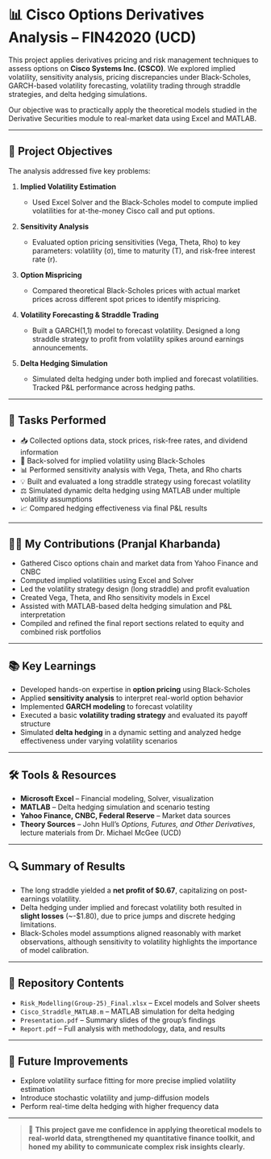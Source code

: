 # 📊 Cisco Options Derivatives Analysis – FIN42020 (UCD)

This project applies derivatives pricing and risk management techniques to assess options on **Cisco Systems Inc. (CSCO)**. We explored implied volatility, sensitivity analysis, pricing discrepancies under Black-Scholes, GARCH-based volatility forecasting, volatility trading through straddle strategies, and delta hedging simulations.

Our objective was to practically apply the theoretical models studied in the Derivative Securities module to real-market data using Excel and MATLAB.

---

## 📌 Project Objectives

The analysis addressed five key problems:

1. **Implied Volatility Estimation**
   - Used Excel Solver and the Black-Scholes model to compute implied volatilities for at-the-money Cisco call and put options.

2. **Sensitivity Analysis**
   - Evaluated option pricing sensitivities (Vega, Theta, Rho) to key parameters: volatility (σ), time to maturity (T), and risk-free interest rate (r).

3. **Option Mispricing**
   - Compared theoretical Black-Scholes prices with actual market prices across different spot prices to identify mispricing.

4. **Volatility Forecasting & Straddle Trading**
   - Built a GARCH(1,1) model to forecast volatility. Designed a long straddle strategy to profit from volatility spikes around earnings announcements.

5. **Delta Hedging Simulation**
   - Simulated delta hedging under both implied and forecast volatilities. Tracked P&L performance across hedging paths.

---

## 🔧 Tasks Performed

- 📥 Collected options data, stock prices, risk-free rates, and dividend information
- 🧮 Back-solved for implied volatility using Black-Scholes
- 📊 Performed sensitivity analysis with Vega, Theta, and Rho charts
- 💡 Built and evaluated a long straddle strategy using forecast volatility
- ⚖️ Simulated dynamic delta hedging using MATLAB under multiple volatility assumptions
- 📈 Compared hedging effectiveness via final P&L results

---

## 👨‍💻 My Contributions (Pranjal Kharbanda)

- Gathered Cisco options chain and market data from Yahoo Finance and CNBC
- Computed implied volatilities using Excel and Solver
- Led the volatility strategy design (long straddle) and profit evaluation
- Created Vega, Theta, and Rho sensitivity models in Excel
- Assisted with MATLAB-based delta hedging simulation and P&L interpretation
- Compiled and refined the final report sections related to equity and combined risk portfolios

---

## 📚 Key Learnings

- Developed hands-on expertise in **option pricing** using Black-Scholes
- Applied **sensitivity analysis** to interpret real-world option behavior
- Implemented **GARCH modeling** to forecast volatility
- Executed a basic **volatility trading strategy** and evaluated its payoff structure
- Simulated **delta hedging** in a dynamic setting and analyzed hedge effectiveness under varying volatility scenarios

---

## 🛠 Tools & Resources

- **Microsoft Excel** – Financial modeling, Solver, visualization
- **MATLAB** – Delta hedging simulation and scenario testing
- **Yahoo Finance, CNBC, Federal Reserve** – Market data sources
- **Theory Sources** – John Hull’s *Options, Futures, and Other Derivatives*, lecture materials from Dr. Michael McGee (UCD)

---

## 🔍 Summary of Results

- The long straddle yielded a **net profit of $0.67**, capitalizing on post-earnings volatility.
- Delta hedging under implied and forecast volatility both resulted in **slight losses** (~-$1.80), due to price jumps and discrete hedging limitations.
- Black-Scholes model assumptions aligned reasonably with market observations, although sensitivity to volatility highlights the importance of model calibration.

---

## 📁 Repository Contents

- `Risk_Modelling(Group-25)_Final.xlsx` – Excel models and Solver sheets
- `Cisco_Straddle_MATLAB.m` – MATLAB simulation for delta hedging
- `Presentation.pdf` – Summary slides of the group’s findings
- `Report.pdf` – Full analysis with methodology, data, and results

---

## 🧠 Future Improvements

- Explore volatility surface fitting for more precise implied volatility estimation
- Introduce stochastic volatility and jump-diffusion models
- Perform real-time delta hedging with higher frequency data

---

> 🚀 **This project gave me confidence in applying theoretical models to real-world data, strengthened my quantitative finance toolkit, and honed my ability to communicate complex risk insights clearly.**

